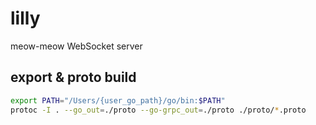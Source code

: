 # lilly
meow-meow WebSocket server

## export & proto build

```bash
export PATH="/Users/{user_go_path}/go/bin:$PATH"
protoc -I . --go_out=./proto --go-grpc_out=./proto ./proto/*.proto
```
